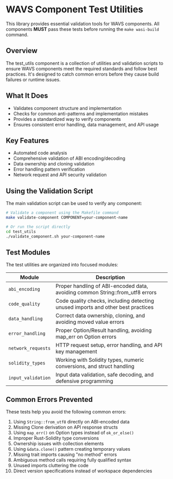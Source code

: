 # WAVS Component Test Utilities

This library provides essential validation tools for WAVS components. All components **MUST** pass these tests before running the `make wasi-build` command.

## Overview

The test_utils component is a collection of utilities and validation scripts to ensure WAVS components meet the required standards and follow best practices. It's designed to catch common errors before they cause build failures or runtime issues.

## What It Does

- Validates component structure and implementation
- Checks for common anti-patterns and implementation mistakes
- Provides a standardized way to verify components
- Ensures consistent error handling, data management, and API usage

## Key Features

- Automated code analysis
- Comprehensive validation of ABI encoding/decoding
- Data ownership and cloning validation
- Error handling pattern verification
- Network request and API security validation

## Using the Validation Script

The main validation script can be used to verify any component:

```bash
# Validate a component using the Makefile command
make validate-component COMPONENT=your-component-name

# Or run the script directly
cd test_utils
./validate_component.sh your-component-name
```


## Test Modules

The test utilities are organized into focused modules:

| Module | Description |
|--------|-------------|
| `abi_encoding` | Proper handling of ABI-encoded data, avoiding common String::from_utf8 errors |
| `code_quality` | Code quality checks, including detecting unused imports and other best practices |
| `data_handling` | Correct data ownership, cloning, and avoiding moved value errors |
| `error_handling` | Proper Option/Result handling, avoiding map_err on Option errors |
| `network_requests` | HTTP request setup, error handling, and API key management |
| `solidity_types` | Working with Solidity types, numeric conversions, and struct handling |
| `input_validation` | Input data validation, safe decoding, and defensive programming |

## Common Errors Prevented

These tests help you avoid the following common errors:

1. Using `String::from_utf8` directly on ABI-encoded data
2. Missing Clone derivation on API response structs
3. Using `map_err()` on Option types instead of `ok_or_else()`
4. Improper Rust-Solidity type conversions
5. Ownership issues with collection elements
6. Using `&data.clone()` pattern creating temporary values
7. Missing trait imports causing "no method" errors
8. Ambiguous method calls requiring fully qualified syntax
9. Unused imports cluttering the code
10. Direct version specifications instead of workspace dependencies

